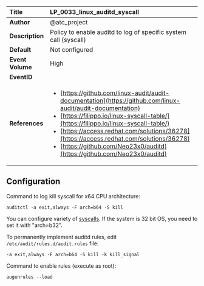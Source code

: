 | Title            | LP_0033_linux_auditd_syscall                                                                     |
|:-----------------|:--------------------------------------------------------------------------------|
| **Author**       | @atc_project                                                                      |
| **Description**  | Policy to enable auditd to log of specific system call (syscall)                                                               |
| **Default**      | Not configured                                                                   |
| **Event Volume** | High                                                                    |
| **EventID**      | <ul></ul>         |
| **References**   | <ul><li>[https://github.com/linux-audit/audit-documentation](https://github.com/linux-audit/audit-documentation)</li><li>[https://filippo.io/linux-syscall-table/](https://filippo.io/linux-syscall-table/)</li><li>[https://access.redhat.com/solutions/36278](https://access.redhat.com/solutions/36278)</li><li>[https://github.com/Neo23x0/auditd](https://github.com/Neo23x0/auditd)</li></ul> |



## Configuration

Command to log kill syscall for x64 CPU architecture:

```
auditctl -a exit,always -F arch=b64 -S kill
```

You can configure variety of [syscalls](https://filippo.io/linux-syscall-table/).
If the system is 32 bit OS, you need to set it with "arch=b32".

To permanently implement auditd rules, edit `/etc/audit/rules.d/audit.rules` file:

```
-a exit,always -F arch=b64 -S kill -k kill_signal
```

Command to enable rules (execute as root):

```
augenrules --load
```


